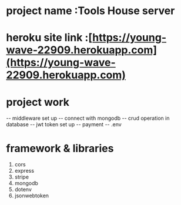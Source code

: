 # project name :Tools House server
# heroku site link :[https://young-wave-22909.herokuapp.com](https://young-wave-22909.herokuapp.com)

# project work
-- middleware set up 
-- connect with mongodb
-- crud operation in database
-- jwt token set up
-- payment 
-- .env




# framework & libraries

 1. cors
 2. express
 3. stripe
 4. mongodb
 5. dotenv
 6. jsonwebtoken
 

